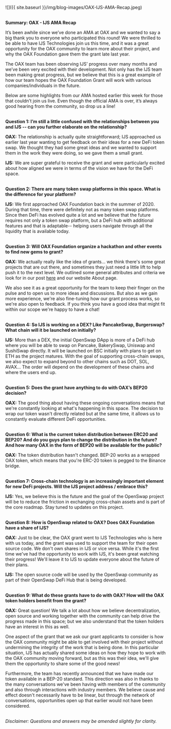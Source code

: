﻿---
layout: post
author: OAX Foundation
image: /img/blog-images/OAX-IJS-AMA-Recap.jpeg
tag: community-updates
---

![]({{ site.baseurl }}/img/blog-images/OAX-IJS-AMA-Recap.jpeg)

<br><b>Summary: OAX - IJS AMA Recap</b>

It’s been awhile since we’ve done an AMA at OAX and we wanted to say a big thank you to everyone who participated this round! We were thrilled to be able to have IJS Technologies join us this time, and it was a great opportunity for the OAX community to learn more about their project, and why the OAX Foundation gave them the grant late last year. 

The OAX team has been observing IJS’ progress over many months and we’ve been very excited with their development. Not only has the IJS team been making great progress, but we  believe that this is a great example of how our team hopes the OAX Foundation Grant will work with various companies/individuals in the future. 

Below are some highlights from our AMA hosted earlier this week for those that couldn’t join us live. Even though the official AMA is over, it’s always good hearing from the community, so drop us a line!

<br>
<b>Question 1: 
I’m still a little confused with the relationships between you and IJS -- can you further elaborate on the relationship?</b>

<b>OAX:</b> The relationship is actually quite straightforward; IJS approached us earlier last year wanting to get feedback on their ideas for a new DeFi token swap. We thought they had some great ideas and we wanted to support them in the work they were doing, so we gave them a small grant.

<b>IJS:</b> We are super grateful to receive the grant and were particularly excited about how aligned we were in terms of the vision we have for the DeFi space.<br>

<br>
<b>Question 2: 
There are many token swap platforms in this space. What is the difference for your platform?</b>

<b>IJS:</b> We first approached OAX Foundation back in the summer of 2020. During that time, there were definitely not as many token swap platforms. Since then DeFi has evolved quite a lot and we believe that the future requires not only a token swap platform, but a DeFi hub with additional features and that is adaptable-- helping users navigate through all the liquidity that is available today.<br> 

<br>
<b>Question 3:
Will OAX Foundation organize a hackathon and other events to find new gems to grant?</b>

<b>OAX:</b> We actually really like the idea of grants... we think there's some great projects that are out there, and sometimes they just need a little lift to help push it to the next level. We outlined some general attributes and criteria we look for in our post <a href="https://www.oax.org/2021/01/22/Working-with-Our-Community.html">here</a> and our website About page.

We also see it as a great opportunity for the team to keep their finger on the pulse and to open us to more ideas and discussions. But also as we gain more experience, we're also fine-tuning how our grant process works, so we're also open to feedback. If you think you have a good idea that might fit within our scope we're happy to have a chat!<br>

<br>
<b>Question 4:
So IJS is working on a DEX? Like PancakeSwap, Burgerswap? What chain will it be launched on initially?</b>

<b>IJS:</b>
More than a DEX, the initial OpenSwap DApp is more of a DeFi hub where you will be able to swap on Pancake, BakerySwap, Uniswap and SushiSwap directly. It will be launched on BSC initially with plans to get on ETH as the project matures. With the goal of supporting cross-chain swaps, we also expect to expand beyond to other chains such as DOT, SOL, AVAX… The order will depend on the development of these chains and where the users end up. <br>

<br>
<b>Question 5: 
Does the grant have anything to do with OAX’s BEP20 decision?</b>

<b>OAX:</b> The good thing about having these ongoing conversations means that we're constantly looking at what's happening in this space. The decision to wrap our token wasn't directly related but at the same time, it allows us to constantly evaluate different DeFi opportunities. <br>

<br>
<b>Question 6:
What is the current token distribution between ERC20 and BEP20? And do you guys plan to change the distribution in the future? And how many OAX in the form of BEP20 will be available for the public?</b>

<b>OAX:</b> The token distribution hasn't changed. BEP-20 works as a wrapped OAX token, which means that you're ERC-20 token is pegged to the Binance bridge.<br>

<br>
<b>Question 7: 
Cross-chain technology is an increasingly important element for new DeFi projects. Will the IJS project address / embrace this?</b>

<b>IJS:</b> Yes, we believe this is the future and the goal of the OpenSwap project will be to reduce the friction in exchanging cross-chain assets and is part of the core roadmap. Stay tuned to updates on this project.<br>

<br>
<b>Question 8:
How is OpenSwap related to OAX? Does OAX Foundation have a share of IJS?</b>

<b>OAX:</b> Just to be clear, the OAX grant went to IJS Technologies who is here with us today, and the grant was used to support the team for their open source code. We don't own shares in IJS or vice versa. While it's the first time we've had the opportunity to work with IJS, it's been great watching their progress! We'll leave it to IJS to update everyone about the future of their plans.

<b>IJS:</b> The open source code will be used by the OpenSwap community as part of their OpenSwap DeFi Hub that is being developed. <br>

<br>
<b>Question 9: What do these grants have to do with OAX? How will the OAX token holders benefit from the grant?</b>

<b>OAX:</b> Great question! We talk a lot about how we believe decentralization, open source and working together with the community can help drive the progress made in this space; but we also understand that the token holders have an interest in this as well. 

One aspect of the grant that we ask our grant applicants to consider is how the OAX community might be able to get involved with their project without undermining the integrity of the work that is being done. In this particular situation, IJS has actually shared some ideas on how they hope to work with the OAX community moving forward, but as this was their idea, we'll give them the opportunity to share some of the good news!

Furthermore, the team has recently announced that we have made our token available in a BEP-20 standard. This direction was also in thanks to the many conversations we've been having with members of the community and also through interactions with industry members. We believe cause and effect doesn't necessarily have to be linear, but through the network of conversations, opportunities open up that earlier would not have been considered.<br>

<br><i>Disclaimer: Questions and answers may be amended slightly for clarity.</i>
